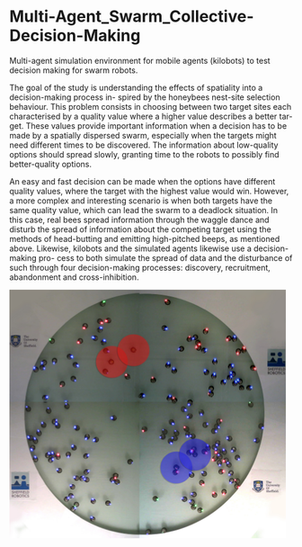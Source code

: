 # Multi-Agent_Swarm_Collective-Decision-Making
Multi-agent simulation environment for mobile agents (kilobots) to test decision making for swarm robots.

The goal of the study is understanding the effects of spatiality into a decision-making process in-
spired by the honeybees nest-site selection behaviour. This problem consists in choosing between
two target sites each characterised by a quality value where a higher value describes a better tar-
get. These values provide important information when a decision has to be made by a spatially
dispersed swarm, especially when the targets might need different times to be discovered. The
information about low-quality options should spread slowly, granting time to the robots to possibly
find better-quality options.


An easy and fast decision can be made when the options have different quality values, where the
target with the highest value would win. However, a more complex and interesting scenario is when
both targets have the same quality value, which can lead the swarm to a deadlock situation. In this
case, real bees spread information through the waggle dance and disturb the spread of information
about the competing target using the methods of head-butting and emitting high-pitched beeps, as
mentioned above. Likewise, kilobots and the simulated agents likewise use a decision-making pro-
cess to both simulate the spread of data and the disturbance of such through four decision-making
processes: discovery, recruitment, abandonment and cross-inhibition.

![](results/images/kilobot-simulation.png)
